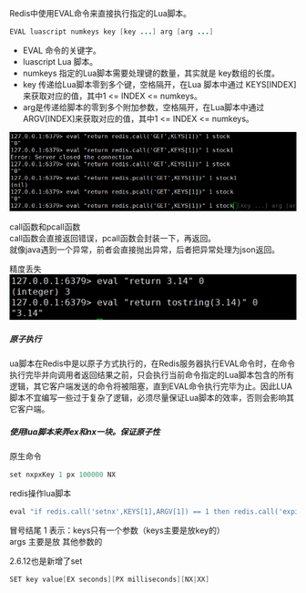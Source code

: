 Redis中使用EVAL命令来直接执行指定的Lua脚本。

```java
EVAL luascript numkeys key [key ...] arg [arg ...]
```
* EVAL 命令的关键字。
* luascript Lua 脚本。
* numkeys 指定的Lua脚本需要处理键的数量，其实就是 key数组的长度。
* key 传递给Lua脚本零到多个键，空格隔开，在Lua 脚本中通过 KEYS[INDEX]来获取对应的值，其中1 <= INDEX <= numkeys。
* arg是传递给脚本的零到多个附加参数，空格隔开，在Lua脚本中通过ARGV[INDEX]来获取对应的值，其中1 <= INDEX <= numkeys。

![image](../images/Snipaste_2022-05-27_05-37-22.png)

call函数和pcall函数  
call函数会直接返回错误，pcall函数会封装一下，再返回。  
就像java遇到一个异常，前者会直接抛出异常，后者把异常处理为json返回。  

精度丢失
![image](../images/Snipaste_2022-05-27_05-40-51.png)

##### 原子执行
ua脚本在Redis中是以原子方式执行的，在Redis服务器执行EVAL命令时，在命令执行完毕并向调用者返回结果之前，只会执行当前命令指定的Lua脚本包含的所有逻辑，其它客户端发送的命令将被阻塞，直到EVAL命令执行完毕为止。因此LUA脚本不宜编写一些过于复杂了逻辑，必须尽量保证Lua脚本的效率，否则会影响其它客户端。

##### 使用lua脚本来弄ex和nx一块。保证原子性
原生命令
```java
set nxpxKey 1 px 100000 NX
```
redis操作lua脚本
```java
eval "if redis.call('setnx',KEYS[1],ARGV[1]) == 1 then redis.call('expire',KEYS[1],ARGV[2]) return 1 else return 0 end" 1 nxpxKey nxpxKey-Value 100000
```
冒号结尾 1 表示：keys只有一个参数（keys主要是放key的）  
args 主要是放 其他参数的  

2.6.12也是新增了set 
```java
SET key value[EX seconds][PX milliseconds][NX|XX]
```